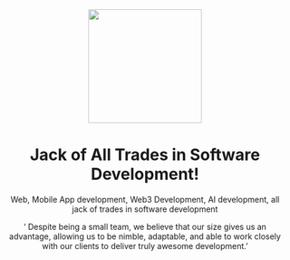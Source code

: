 <div align=center>

<img src="https://silverdigitalbus.io/favicon.svg" width=200 height=200>

</div>

<div align="center">

<h1>Jack of All Trades in Software <b>Development</b>!</h1>

<p> Web, Mobile App development, Web3 Development, AI development, all jack of trades in software development </p>

<p>‘ Despite being a small team, we believe that our size gives us an advantage, allowing us to be nimble, adaptable, and able to work closely with our clients to deliver truly awesome development.’</p>

</div>
